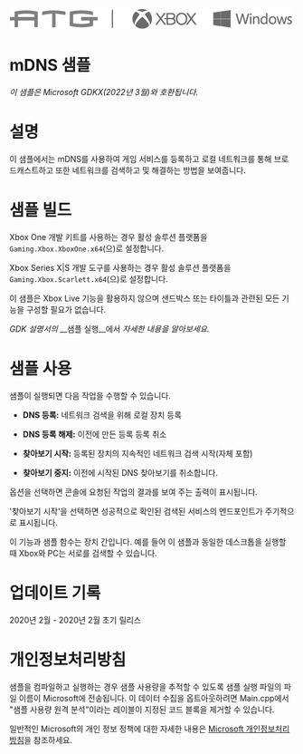 ![](./media/image1.png)

# mDNS 샘플

*이 샘플은 Microsoft GDKX(2022년 3월)와 호환됩니다.*

# 설명

이 샘플에서는 mDNS를 사용하여 게임 서비스를 등록하고 로컬 네트워크를 통해 브로드캐스트하고 또한 네트워크를 검색하고 및 해결하는 방법을 보여줍니다.

# 샘플 빌드

Xbox One 개발 키트를 사용하는 경우 활성 솔루션 플랫폼을 `Gaming.Xbox.XboxOne.x64`(으)로 설정합니다.

Xbox Series X|S 개발 도구를 사용하는 경우 활성 솔루션 플랫폼을 `Gaming.Xbox.Scarlett.x64`(으)로 설정합니다.

이 샘플은 Xbox Live 기능을 활용하지 않으며 샌드박스 또는 타이틀과 관련된 모든 기능을 구성할 필요가 없습니다.

*GDK 설명서의* __샘플 실행__에서 *자세한 내용을 알아보세요.*

# 샘플 사용

샘플이 실행되면 다음 작업을 수행할 수 있습니다.

- **DNS 등록:** 네트워크 검색을 위해 로컬 장치 등록

- **DNS 등록 해제:** 이전에 만든 등록 등록 취소

- **찾아보기 시작:** 등록된 장치의 지속적인 네트워크 검색 시작(자체 포함)

- **찾아보기 중지:** 이전에 시작된 DNS 찾아보기를 취소합니다.

옵션을 선택하면 콘솔에 요청된 작업의 결과를 보여 주는 출력이 표시됩니다.

'찾아보기 시작'을 선택하면 성공적으로 확인된 검색된 서비스의 엔드포인트가 주기적으로 표시됩니다.

이 기능과 샘플 함수는 장치 간입니다. 예를 들어 이 샘플과 동일한 데스크톱을 실행할 때 Xbox와 PC는 서로를 검색할 수 있습니다.

# 업데이트 기록

2020년 2월 - 2020년 2월 초기 릴리스

# 개인정보처리방침

샘플을 컴파일하고 실행하는 경우 샘플 사용량을 추적할 수 있도록 샘플 실행 파일의 파일 이름이 Microsoft에 전송됩니다. 이 데이터 수집을 옵트아웃하려면 Main.cpp에서 "샘플 사용량 원격 분석"이라는 레이블이 지정된 코드 블록을 제거할 수 있습니다.

일반적인 Microsoft의 개인 정보 정책에 대한 자세한 내용은 [Microsoft 개인정보처리방침](https://privacy.microsoft.com/en-us/privacystatement/)을 참조하세요.


